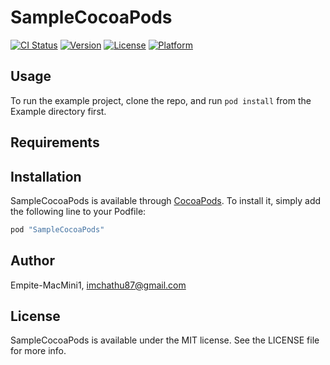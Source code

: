 # SampleCocoaPods

[![CI Status](http://img.shields.io/travis/Empite-MacMini1/SampleCocoaPods.svg?style=flat)](https://travis-ci.org/Empite-MacMini1/SampleCocoaPods)
[![Version](https://img.shields.io/cocoapods/v/SampleCocoaPods.svg?style=flat)](http://cocoapods.org/pods/SampleCocoaPods)
[![License](https://img.shields.io/cocoapods/l/SampleCocoaPods.svg?style=flat)](http://cocoapods.org/pods/SampleCocoaPods)
[![Platform](https://img.shields.io/cocoapods/p/SampleCocoaPods.svg?style=flat)](http://cocoapods.org/pods/SampleCocoaPods)

## Usage

To run the example project, clone the repo, and run `pod install` from the Example directory first.

## Requirements

## Installation

SampleCocoaPods is available through [CocoaPods](http://cocoapods.org). To install
it, simply add the following line to your Podfile:

```ruby
pod "SampleCocoaPods"
```

## Author

Empite-MacMini1, imchathu87@gmail.com

## License

SampleCocoaPods is available under the MIT license. See the LICENSE file for more info.
